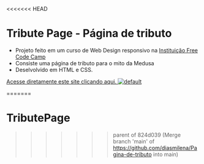 <<<<<<< HEAD
# Tribute Page - Página de tributo 


* Projeto feito em um curso de Web Design responsivo na [Instituição Free Code Camp](https://www.freecodecamp.org/learn/responsive-web-design/#responsive-web-design-projects)
* Consiste uma página de tributo para o mito da Medusa
* Deselvolvido em HTML e CSS.

[Acesse diretamente este site clicando aqui.
![default](https://user-images.githubusercontent.com/81335163/114913768-f8b49800-9df7-11eb-9e0d-6dbc98ab17be.jpg)
](https://diasmilena.github.io/SurveyForm/)










=======
# TributePage
>>>>>>> parent of 824d039 (Merge branch 'main' of https://github.com/diasmilena/Pagina-de-tributo into main)
 

